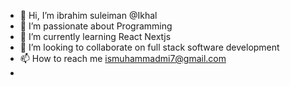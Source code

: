 - 👋 Hi, I’m ibrahim suleiman @Ikhal
- 👀 I’m passionate about Programming
- 🌱 I’m currently learning React Nextjs
- 💞️ I’m looking to collaborate on full stack software development
- 📫 How to reach me ismuhammadmi7@gmail.com
- 

<!---
Ikhal/Ikhal is a ✨ special ✨ repository because its `README.md` (this file) appears on your GitHub profile.
You can click the Preview link to take a look at your changes.
--->
